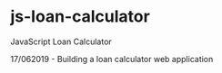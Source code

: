 # js-loan-calculator
JavaScript Loan Calculator  


17/062019 - Building a loan calculator web application
